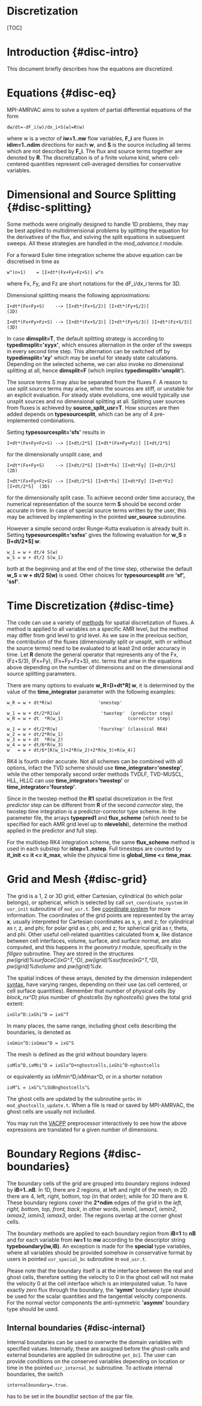 # Discretization

[TOC]

# Introduction {#disc-intro}

This document briefly describes how the equations are discretized.

# Equations {#disc-eq}

MPI-AMRVAC aims to solve a system of partial differential equations of the
form

    dw/dt=-dF_i(w)/dx_i+S(w)=R(w)

where w is a vector of **iw=1..nw** flow variables, **F_i** are fluxes in
**idim=1..ndim** directions for each **w**, and **S** is the source including
all terms which are not described by **F_i**. The flux and source terms
together are denoted by **R**. The discretization is of a finite volume kind, 
where cell-centered quantities represent cell-averaged densities for 
conservative variables.

# Dimensional and Source Splitting {#disc-splitting}

Some methods were originally designed to handle 1D problems, they may be best
applied to multidimensional problems by splitting the equation for the
derivatives of the flux, and solving the split equations in subsequent sweeps.
All these strategies are handled in the _mod_advance.t_ module.

For a forward Euler time integration scheme the above equation can be
discretised in time as

    w^(n+1)    = [I+dt*(Fx+Fy+Fz+S)] w^n

where Fx, Fy, and Fz are short notations for the dF_i/dx_i terms for 3D.

Dimensional splitting means the following approximations:

    I+dt*(Fx+Fy+S)    --> [I+dt*(Fx+S/2)] [I+dt*(Fy+S/2)]                   (2D)

    I+dt*(Fx+Fy+Fz+S) --> [I+dt*(Fx+S/3)] [I+dt*(Fy+S/3)] [I+dt*(Fz+S/3)]   (3D)

In case **dimsplit=T**, the default splitting strategy is according to
**typedimsplit='xyyx'**, which ensures alternation in the order of the sweeps
in every second time step. This alternation can be switched off by
**typedimsplit='xy'** which may be useful for steady state calculations.
Depending on the selected scheme, we can also invoke no dimensional splitting
at all, hence **dimsplit=F** (which implies **typedimsplit='unsplit'**).

The source terms S may also be separated from the fluxes F. A reason to use
split source terms may arise, when the sources are stiff, or unstable for an
explicit evaluation. For steady state evolutions, one would typically use
unsplit sources and no dimensional splitting at all. Splitting user sources from
fluxes is achieved by **source_split_usr=T**. How sources are then added depends on
**typesourcesplit**, which can be any of 4 pre-implemented combinations.

Setting **typesourcesplit='sfs'** results in

    I+dt*(Fx+Fy+Fz+S) --> [I+dt/2*S] [I+dt*(Fx+Fy+Fz)] [I+dt/2*S]

for the dimensionally unsplit case, and

    I+dt*(Fx+Fy+S)    --> [I+dt/2*S] [I+dt*Fx] [I+dt*Fy] [I+dt/2*S]            (2D)

    I+dt*(Fx+Fy+Fz+S) --> [I+dt/2*S] [I+dt*Fx] [I+dt*Fy] [I+dt*Fz] [I+dt/2*S]  (3D)

for the dimensionally split case. To achieve second order time accuracy, the
numerical representation of the source term **S** should be second order
accurate in time. In case of special source terms written by the user, this
may be achieved by implementing in the pointed **usr_source** subroutine.

However a simple second order Runge-Kutta evaluation is already built in.
Setting **typesourcesplit='ssfss'** gives the following evaluation for **w_S =
[I+dt/2*S] w**:

    w_1 = w + dt/4 S(w)
    w_S = w + dt/2 S(w_1)

both at the beginning and at the end of the time step, otherwise the default
**w_S = w + dt/2 S(w)** is used. Other choices for **typesourcesplit** are
**'sf', 'ssf'**.

# Time Discretization {#disc-time}

The code can use a variety of [methods](methods.md) for spatial
discretization of fluxes. A method is applied to all variables on a specific
AMR level, but the method may differ from grid level to grid level. As we saw
in the previous section, the contribution of the fluxes (dimensionally split
or unsplit, with or without the source terms) need to be evaluated to at least
2nd order accuracy in time. Let **R** denote the general operator that
represents any of the Fx, (Fz+S/3), (Fx+Fy), (Fx+Fy+Fz+S), etc. terms that
arise in the equations above depending on the number of dimensions and on the
dimensional and source splitting parameters.

There are many options to evaluate **w_R=[I+dt*R] w**, it is determined by the
value of the **time_integrator** parameter with the following examples:

    w_R = w + dt*R(w)                 'onestep'

    w_1 = w + dt/2*R1(w)               'twostep'  (predictor step)
    w_R = w + dt  *R(w_1)                        (corrector step)

    w_1 = w + dt/2*R(w)	              'fourstep' (classical RK4)
    w_2 = w + dt/2*R(w_1)
    w_3 = w + dt  *R(w_2)
    w_4 = w + dt/6*R(w_3)
    w   = w + dt/6*[R(w_1)+2*R(w_2)+2*R(w_3)+R(w_4)]

RK4 is fourth order accurate. Not all schemes can be combined with all
options, infact the TVD scheme should use **time_integrator='onestep'**, while the
other temporally second order methods TVDLF, TVD-MUSCL, HLL, HLLC can use
**time_integrator='twostep'** or **time_integrator='fourstep'**.

Since in the twostep method the **R1** spatial discretization in the first
_predictor_ step can be different from **R** of the second _corrector_ step,
the twostep time integration is a predictor-corrector type scheme. In the
parameter file, the arrays **typepred1** and **flux_scheme** (which need to be
specified for each AMR grid level up to **nlevelshi**), determine the method
applied in the predictor and full step.

For the multistep RK4 integration scheme, the same **flux_scheme** method is
used in each substep for **istep=1..nstep**. Full timesteps are counted by
**it_init &lt;= it &lt;= it_max**, while the physical time is **global_time &lt;= time_max**.

# Grid and Mesh {#disc-grid}

The grid is a 1, 2 or 3D grid, either Cartesian, cylindrical (to which polar
belongs), or spherical, which is selected by call `set_coordinate_system` 
in `usr_init` subroutine of `mod_usr.t`. See [coordinate system](axial.md) for 
more information.
 The coordinates of the grid points are represented by
the array **x**, usually interpreted for Cartesian coordinates as x, y, and z;
for cylindrical as r, z, and phi; for polar grid as r, phi, and z;
for spherical grid as r, theta, and phi. 
Other useful cell-related quantities calculated from **x**, like distance
between cell interfaces, volume, surface, and surface normal, are also
computed, and this happens in the _geometry.t_ module, specifically in the
_fillgeo_ subroutine. They are stored in the structures
_pw(igrid)%surfaceC(ixG^T,^D)_, _pw(igrid)%surface(ixG^T,^D)_,
 _pw(igrid)%dvolume_ and _pw(igrid)%dx_.

The spatial indices of these arrays, denoted by the dimension independent
[syntax](source.md), have varying ranges, depending on their use (as cell
centered, or cell surface quantities). Remember that 
number of physical cells (by _block_nx^D_) plus number of ghostcells 
(by _nghostcells_) gives the total grid extent:

    ixGlo^D:ixGhi^D = ixG^T

In many places, the same range, including ghost cells describing the
boundaries, is denoted as

    ixGmin^D:ixGmax^D = ixG^S

The mesh is defined as the grid without boundary layers:

    ixMlo^D,ixMhi^D = ixGlo^D+nghostcells,ixGhi^D-nghostcells

or equivalently as ixMmin^D,ixMmax^D, or in a shorter notation

    ixM^L = ixG^L^LSUBnghostcells^L

The ghost cells are updated by the subroutine `getbc` in `mod_ghostcells_update.t`. 
When a file is read or saved by MPI-AMRVAC, the ghost cells are usually not included.

You may run the [VACPP](vacpp.md) preprocessor interactively to see how the
above expressions are translated for a given number of dimensions.

# Boundary Regions {#disc-boundaries}

The boundary cells of the grid are grouped into boundary regions indexed by
**iB=1..nB**. In 1D, there are 2 regions, at left and right of the mesh; in 2D
there are 4, left, right, bottom, top (in that order); while for 3D there are
6. These boundary regions cover the **2*ndim** edges of the grid in the _left,
right, bottom, top, front, back_, in other words, _ixmin1, ixmax1, ixmin2,
ixmax2, ixmin3, ixmax3_, order. The regions overlap at the corner ghost cells.

The boundary methods are applied to each boundary region from **iB=1** to
**nB** and for each variable from **iw=1** to **nw** according to the
descriptor string **typeboundary(iw,iB)**. An exception is made for the **special**
type variables, where all variables should be provided somehow in conservative format
by users in pointed `usr_special_bc` subroutine in `mod_usr.t`.

Please note that the boundary itself is at the interface between the real and
ghost cells, therefore setting the velocity to 0 in the ghost cell will not
make the velocity 0 at the cell interface which is an interpolated value. To
have exactly zero flux through the boundary, the **'symm'** boundary type
should be used for the scalar quantities and the tangential velocity
components. For the normal vector components the anti-symmetric **'asymm'**
boundary type should be used.

## Internal boundaries {#disc-internal}

Internal boundaries can be used to overwrite the domain variables with
specified values. Internally, these are assigned before the ghost-cells and
external boundaries are applied (in subroutine `get_bc`). The user can provide
conditions on the conserved variables depending on location or time in the
pointed `usr_internal_bc` subroutine. To
activate internal boundaries, the switch

    internalboundary=.true.

has to be set in the _boundlist_ section of the par file.

